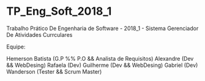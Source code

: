 # TP_Eng_Soft_2018_1
Trabalho Prático De Engenharia de Software - 2018_1 - Sistema Gerenciador De Atividades Currculares 

Equipe:

Hemerson Batista (G.P %% P.O && Analista de Requisitos)
Alexandre (Dev && WebDesing)
Rafaela (Dev)
Guilherme (Dev && WebDesing)
Gabriel (Dev)
Wanderson (Tester && Scrum Master)


